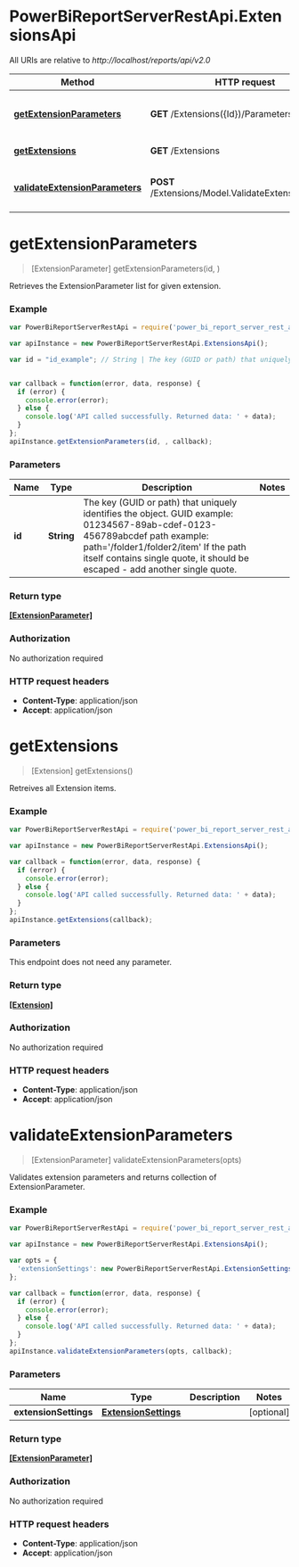 # PowerBiReportServerRestApi.ExtensionsApi

All URIs are relative to *http://localhost/reports/api/v2.0*

Method | HTTP request | Description
------------- | ------------- | -------------
[**getExtensionParameters**](ExtensionsApi.md#getExtensionParameters) | **GET** /Extensions({Id})/Parameters | Retrieves the ExtensionParameter list for given extension.
[**getExtensions**](ExtensionsApi.md#getExtensions) | **GET** /Extensions | Retreives all Extension items.
[**validateExtensionParameters**](ExtensionsApi.md#validateExtensionParameters) | **POST** /Extensions/Model.ValidateExtensionSettings | Validates extension parameters and returns collection of ExtensionParameter.


<a name="getExtensionParameters"></a>
# **getExtensionParameters**
> [ExtensionParameter] getExtensionParameters(id, )

Retrieves the ExtensionParameter list for given extension.

### Example
```javascript
var PowerBiReportServerRestApi = require('power_bi_report_server_rest_api');

var apiInstance = new PowerBiReportServerRestApi.ExtensionsApi();

var id = "id_example"; // String | The key (GUID or path) that uniquely identifies the object. GUID example: 01234567-89ab-cdef-0123-456789abcdef path example: path='/folder1/folder2/item' If the path itself contains single quote, it should be escaped - add another single quote.


var callback = function(error, data, response) {
  if (error) {
    console.error(error);
  } else {
    console.log('API called successfully. Returned data: ' + data);
  }
};
apiInstance.getExtensionParameters(id, , callback);
```

### Parameters

Name | Type | Description  | Notes
------------- | ------------- | ------------- | -------------
 **id** | **String**| The key (GUID or path) that uniquely identifies the object. GUID example: 01234567-89ab-cdef-0123-456789abcdef path example: path='/folder1/folder2/item' If the path itself contains single quote, it should be escaped - add another single quote. | 

### Return type

[**[ExtensionParameter]**](ExtensionParameter.md)

### Authorization

No authorization required

### HTTP request headers

 - **Content-Type**: application/json
 - **Accept**: application/json

<a name="getExtensions"></a>
# **getExtensions**
> [Extension] getExtensions()

Retreives all Extension items.

### Example
```javascript
var PowerBiReportServerRestApi = require('power_bi_report_server_rest_api');

var apiInstance = new PowerBiReportServerRestApi.ExtensionsApi();

var callback = function(error, data, response) {
  if (error) {
    console.error(error);
  } else {
    console.log('API called successfully. Returned data: ' + data);
  }
};
apiInstance.getExtensions(callback);
```

### Parameters
This endpoint does not need any parameter.

### Return type

[**[Extension]**](Extension.md)

### Authorization

No authorization required

### HTTP request headers

 - **Content-Type**: application/json
 - **Accept**: application/json

<a name="validateExtensionParameters"></a>
# **validateExtensionParameters**
> [ExtensionParameter] validateExtensionParameters(opts)

Validates extension parameters and returns collection of ExtensionParameter.

### Example
```javascript
var PowerBiReportServerRestApi = require('power_bi_report_server_rest_api');

var apiInstance = new PowerBiReportServerRestApi.ExtensionsApi();

var opts = { 
  'extensionSettings': new PowerBiReportServerRestApi.ExtensionSettings() // ExtensionSettings | 
};

var callback = function(error, data, response) {
  if (error) {
    console.error(error);
  } else {
    console.log('API called successfully. Returned data: ' + data);
  }
};
apiInstance.validateExtensionParameters(opts, callback);
```

### Parameters

Name | Type | Description  | Notes
------------- | ------------- | ------------- | -------------
 **extensionSettings** | [**ExtensionSettings**](ExtensionSettings.md)|  | [optional] 

### Return type

[**[ExtensionParameter]**](ExtensionParameter.md)

### Authorization

No authorization required

### HTTP request headers

 - **Content-Type**: application/json
 - **Accept**: application/json

